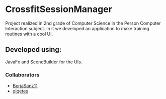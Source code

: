 # CrossfitSessionManager
Project realized in 2nd grade of Computer Science in the Person Computer Interaction subject. 
In it we developed an application to make training routines with a cool UI.

## Developed using:
JavaFx and SceneBuilder for the UIs.



### Collaborators
- [BorjaSanz11](https://github.com/BorjaSanz11)
- [qiqetes](https://github.com/qiqetes)
